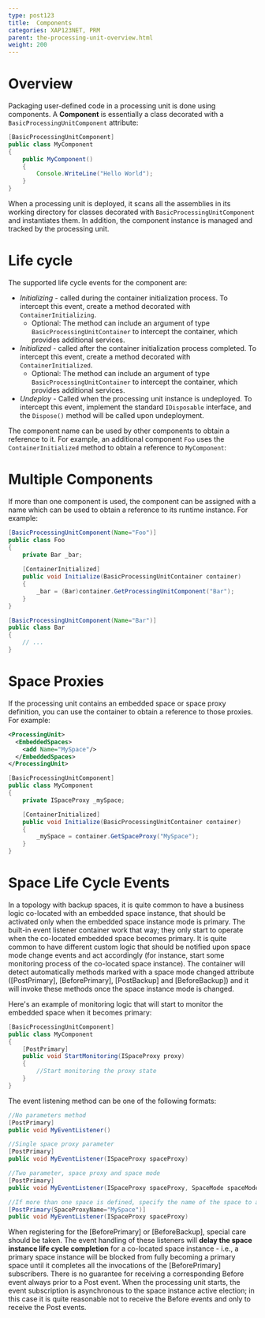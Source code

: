 ```yaml
---
type: post123
title:  Components
categories: XAP123NET, PRM
parent: the-processing-unit-overview.html
weight: 200
---
```


 

# Overview

Packaging user-defined code in a processing unit is done using components. A **Component** is essentially a class decorated with a `BasicProcessingUnitComponent` attribute:


```java
[BasicProcessingUnitComponent]
public class MyComponent
{
    public MyComponent()
    {
        Console.WriteLine("Hello World");
    }
}
```

When a processing unit is deployed, it scans all the assemblies in its working directory for classes decorated with `BasicProcessingUnitComponent` and instantiates them. In addition, the component instance is managed and tracked by the processing unit. 

# Life cycle

The supported life cycle events for the component are:

* *Initializing* - called during the container initialization process. To intercept this event, create a method decorated with `ContainerInitializing`. 
  * Optional: The method can include an argument of type `BasicProcessingUnitContainer` to intercept the container, which provides additional services.
* *Initialized* - called after the container initialization process completed. To intercept this event, create a method decorated with `ContainerInitialized`.
  * Optional: The method can include an argument of type `BasicProcessingUnitContainer` to intercept the container, which provides additional services.
* *Undeploy* - Called when the processing unit instance is undeployed. To intercept this event, implement the standard `IDisposable` interface, and the `Dispose()` method will be called upon undeployment.

The component name can be used by other components to obtain a reference to it. For example, an additional component `Foo` uses the `ContainerInitialized` method to obtain a reference to `MyComponent`:

# Multiple Components

If more than one component is used, the component can be assigned with a name which can be used to obtain a reference to its runtime instance. For example:


```java
[BasicProcessingUnitComponent(Name="Foo")]
public class Foo
{
    private Bar _bar;
	
    [ContainerInitialized]
    public void Initialize(BasicProcessingUnitContainer container)
    {
        _bar = (Bar)container.GetProcessingUnitComponent("Bar");
    }
}

[BasicProcessingUnitComponent(Name="Bar")]
public class Bar
{
	// ...
}

```

# Space Proxies

If the processing unit contains an embedded space or space proxy definition, you can use the container to obtain a reference to those proxies. For example:


```xml
<ProcessingUnit>
  <EmbeddedSpaces>
    <add Name="MySpace"/>
  </EmbeddedSpaces>
</ProcessingUnit>
```


```java
[BasicProcessingUnitComponent]
public class MyComponent
{
    private ISpaceProxy _mySpace;

    [ContainerInitialized]
    public void Initialize(BasicProcessingUnitContainer container)
    {
        _mySpace = container.GetSpaceProxy("MySpace");
    }
}
```

# Space Life Cycle Events

In a topology with backup spaces, it is quite common to have a business logic co-located with an embedded space instance, that should be activated only when the embedded space instance mode is primary. The built-in event listener container work that way; they only start to operate when the co-located embedded space becomes primary. It is quite common to have different custom logic that should be notified upon space mode change events and act accordingly (for instance, start some monitoring process of the co-located space instance). The container will detect automatically methods marked with a space mode changed attribute (\[PostPrimary\], \[BeforePrimary\], \[PostBackup\] and \[BeforeBackup\]) and it will invoke these methods once the space instance mode is changed.

Here's an example of monitoring logic that will start to monitor the embedded space when it becomes primary:


```java
[BasicProcessingUnitComponent]
public class MyComponent
{
    [PostPrimary]
    public void StartMonitoring(ISpaceProxy proxy)
    {
        //Start monitoring the proxy state
    }
}
```

The event listening method can be one of the following formats:


```java
//No parameters method
[PostPrimary]
public void MyEventListener()

//Single space proxy parameter
[PostPrimary]
public void MyEventListener(ISpaceProxy spaceProxy)

//Two parameter, space proxy and space mode
[PostPrimary]
public void MyEventListener(ISpaceProxy spaceProxy, SpaceMode spaceMode)

//If more than one space is defined, specify the name of the space to avoid ambiguity
[PostPrimary(SpaceProxyName="MySpace")]
public void MyEventListener(ISpaceProxy spaceProxy)
```

When registering for the \[BeforePrimary\] or \[BeforeBackup\], special care should be taken. The event handling of these listeners will **delay the space instance life cycle completion** for a co-located space instance - i.e., a primary space instance will be blocked from fully becoming a primary space until it completes all the invocations of the \[BeforePrimary\] subscribers. There is no guarantee for receiving a corresponding Before event always prior to a Post event. When the processing unit starts, the event subscription is asynchronous to the space instance active election; in this case it is quite reasonable not to receive the Before events and only to receive the Post events.
